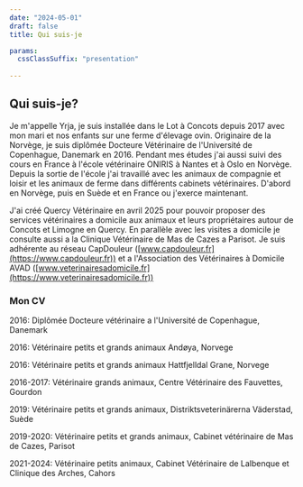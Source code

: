 ```yaml
---
date: "2024-05-01"
draft: false
title: Qui suis-je

params:
  cssClassSuffix: "presentation"
  
---
```


## Qui suis-je?

Je m'appelle Yrja, je suis installée dans le Lot à Concots depuis 2017 avec mon mari et nos enfants sur une ferme d'élevage ovin. Originaire de la Norvège, je suis diplômée Docteure Vétérinaire de l'Université de Copenhague, Danemark en 2016. Pendant mes études j'ai aussi suivi des cours en France à l'école vétérinaire ONIRIS à Nantes et à Oslo en Norvège. Depuis la sortie de l'école j'ai travaillé avec les animaux de compagnie et loisir et les animaux de ferme dans différents cabinets vétérinaires. D'abord en Norvège, puis en Suède et en France ou j'exerce maintenant.

J'ai créé Quercy Vétérinaire en avril 2025 pour pouvoir proposer des services vétérinaires a domicile aux animaux et leurs propriétaires autour de Concots et Limogne en Quercy. En parallèle avec les visites a domicile je consulte aussi a la Clinique Vétérinaire de Mas de Cazes a Parisot. Je suis adhérente au réseau CapDouleur ([www.capdouleur.fr](https://www.capdouleur.fr)) et a l'Association des Vétérinaires à Domicile AVAD ([www.veterinairesadomicile.fr](https://www.veterinairesadomicile.fr))

### Mon CV

2016: Diplômée Docteure vétérinaire a l'Université de Copenhague, Danemark

2016: Vétérinaire petits et grands animaux Andøya, Norvege

2016: Vétérinaire petits et grands animaux Hattfjelldal Grane, Norvege

2016-2017: Vétérinaire grands animaux, Centre Vétérinaire des Fauvettes, Gourdon

2019: Vétérinaire petits et grands animaux, Distriktsveterinärerna Väderstad, Suède

2019-2020: Vétérinaire petits et grands animaux, Cabinet vétérinaire de Mas de Cazes, Parisot

2021-2024: Vétérinaire petits animaux, Cabinet Vétérinaire de Lalbenque et Clinique des Arches, Cahors

